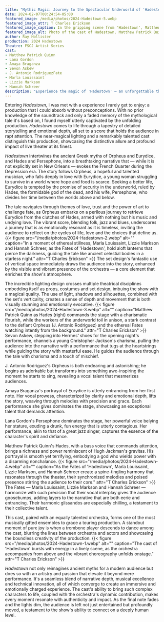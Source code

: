 ```yaml
---
title: "Mythic Magic: Journey to the Spectacular Underworld of 'Hadestown'"
date: 2024-02-07T00:24:54-05:00
featured_image: /media/photos/2024-Hadestown-5.webp
featured_image_attr: T Charles Erickson
featured_image_caption: In the gripping scene from 'Hadestown', Matthew Patrick Quinn, as the commanding Hades, extends an offer to Amaya Braganza's pensive Eurydice. Behind them, Marla Louissaint, Lizzie Markson, and Hannah Schreer embody the Fates, their dynamic poses capturing the essence of the otherworldly chorus that haunts the narrative.
featured_image_alt: Photo of the cast of Hadestown. Matthew Patrick Quinn and Amaya Braganza are in the front, Marla Louissaint, Lizzie Markson and Hannah Schreer are in the back.
author: Ray Hollister
production: 2024 Hadestown
Theatre: FSCJ Artist Series
cast: 
- Matthew Patrick Quinn
- Lana Gordon
- Amaya Braganza
- Sevon Askew
- J. Antonio RodriguezFate
- Marla Louissaint
- Lizzie Markson
- Hannah Schreer
description: "Experience the magic of 'Hadestown' — an unforgettable theatrical journey intertwining love, music and myth."
---
```

Entering *Hadestown*, I was met with a experience I rarely get to enjoy: a production that I could absorb without preconceptions. With no prior knowledge of the soundtrack and only a faded memory of the mythological tale it's based on, I found myself utterly captivated by the unfolding production. *Hadestown* comes to life through a tapestry of detailed storytelling and emotional depth, all set to a score that holds the audience in rapt attention. The near-magical lighting and a remarkably talented cast distinguish this production, showcasing the distinctive allure and profound impact of live theater at its finest.

*Hadestown* intertwines the ancient Greek myths of Orpheus and Eurydice, and Hades and Persephone, into a breathtaking narrative that — while it is not explicitly set in New Orleans — evokes the French Quarter during the Depression era. The story follows Orpheus, a hopeful and talented musician, who falls deeply in love with Eurydice, a young woman struggling to survive in a world where hope and food is scarce. Seeking a better life, Eurydice is tempted by the promise of security in the underworld, ruled by Hades, the formidable god of the dead, and his wife, Persephone, who divides her time between the worlds above and below. 

The tale navigates through themes of love, trust and the power of art to challenge fate, as Orpheus embarks on a perilous journey to retrieve Eurydice from the clutches of Hades, armed with nothing but his music and undying love. The vibrant score, blending folk, jazz and blues, underscores a journey that is as emotionally resonant as it is timeless, inviting the audience to reflect on the cycles of life, love and the choices that define us.
{{< figure src="/media/photos/2024-Hadestown-2.webp" alt="" caption="In a moment of ethereal stillness, Marla Louissaint, Lizzie Markson and Hannah Schreer, as the Fates of 'Hadestown', hold aloft lanterns that pierce the darkness, guiding the tale like ancient celestial bodies in a starless night." attr="T Charles Erickson" >}}
The set design's fantastic use of vertical space immediately draws the audience into the story, enhanced by the visible and vibrant presence of the orchestra — a core element that enriches the show's atmosphere. 

The incredible lighting design crosses multiple theatrical disciplines embedding itself as props, costumes and set design, imbuing the show with a magical quality. The use of light, shadows and silhouettes, combined with the set's verticality, creates a sense of depth and movement that is both visually stunning and emotionally evocative.
{{< figure src="/media/photos/2024-Hadestown-3.webp" alt="" caption="Matthew Patrick Quinn as Hades (right) commands the stage with a charismatic flourish, while the workers of the underworld toil in unison, a stark contrast to the defiant Orpheus (J. Antonio Rodriguez) and the ethereal Fates watching intently from the background." attr="T Charles Erickson" >}}
Sevon Askew, stepping into Hermes' shoes for the opening night's performance, channels a young Christopher Jackson's charisma, pulling the audience into the narrative with a performance that tugs at the heartstrings while guiding the story with masterful ease. He guides the audience through the tale with charisma and a touch of mischief. 

J. Antonio Rodriguez's Orpheus is both endearing and astonishing; he begins as adorkable but transforms into something awe-inspiring the moment he starts to sing, revealing a vocal talent that mesmerizes audiences.

Amaya Braganza's portrayal of Eurydice is utterly entrancing from her first note. Her vocal prowess, characterized by clarity and emotional depth, lifts the story, weaving through melodies with precision and grace. Each performance she gives dominates the stage, showcasing an exceptional talent that demands attention.

Lana Gordon's Persephone dominates the stage, her powerful voice belying her stature, exuding a drunk, fun energy that is utterly contagious. Her performance, akin to that of a great jazz singer, captures the essence of the character's spirit and defiance.

Matthew Patrick Quinn's Hades, with a bass voice that commands attention, brings a richness and power reminiscent of Hugh Jackman's gravitas. His portrayal is smooth yet terrifying, embodying a god who wields power with a disarming nonchalance.
{{< figure src="/media/photos/2024-Hadestown-4.webp" alt="" caption="As the Fates of 'Hadestown', Marla Louissaint, Lizzie Markson, and Hannah Schreer create a spine-tingling harmony that resonates through the theater, their synchronized melodies and poised presence stirring the audience to their core." attr="T Charles Erickson" >}}
The Fates — Marla Louissaint, Lizzie Markson and Hannah Schreer — harmonize with such precision that their vocal interplay gives the audience goosebumps, adding layers to the narrative that are both eerie and entrancing. Their harmonic glissandos are especially chilling, a testament to their collective talent. 

This cast, paired with an equally talented orchestra, forms one of the most musically gifted ensembles to grace a touring production. A standout moment of pure joy is when a trombone player descends to dance among the cast, blurring the lines between orchestra and actors and showcasing the boundless creativity of the production. 
{{< figure src="/media/photos/2024-Hadestown-1.webp" alt="" caption="The cast of 'Hadestown' bursts with energy in a lively scene, as the orchestra accompanies from above and the vibrant choreography unfolds onstage." attr="T Charles Erickson" >}}

*Hadestown* not only reimagines ancient myths for a modern audience but does so with an artistry and passion that elevate it beyond mere performance. It's a seamless blend of narrative depth, musical excellence and technical innovation, all of which converge to create an immersive and emotionally charged experience. The cast's ability to bring such complex characters to life, coupled with the orchestra's dynamic contribution, makes every moment resonate with authenticity and impact. As the final note fades and the lights dim, the audience is left not just entertained but profoundly moved, a testament to the show's ability to connect on a deeply human level.